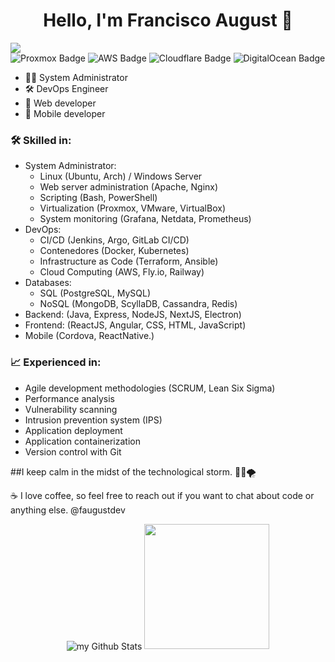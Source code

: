 ### 

<div align="center">
<h1 align="center">Hello, I'm Francisco August 👋 </🚦🗺🎸> </h1>
</div>
<img src="https://github.com/augustbassfa/imageForGithub/blob/main/@AugustDevs(1).png?raw=true">

<div id="badges">
  <img src="https://img.shields.io/badge/proxmox-proxmox?style=for-the-badge&logo=proxmox&logoColor=%23E57000&labelColor=%232b2a33&color=%232b2a33" alt="Proxmox Badge"/>
  <img src="https://img.shields.io/badge/AWS-%23FF9900.svg?style=for-the-badge&logo=amazon-aws&logoColor=white" alt="AWS Badge"/>
  <img src="https://img.shields.io/badge/Cloudflare-F38020?style=for-the-badge&logo=Cloudflare&logoColor=white" alt="Cloudflare Badge"/>
  <img src="https://img.shields.io/badge/DigitalOcean-%230167ff.svg?style=for-the-badge&logo=digitalOcean&logoColor=white" alt="DigitalOcean Badge"/>
</div>



- 👨‍💻 System Administrator
- 🛠️ DevOps Engineer
- 🔧 Web developer
- 📱 Mobile developer



### 🛠️ Skilled in:

- System Administrator:
  - Linux (Ubuntu, Arch) / Windows Server
  - Web server administration (Apache, Nginx)
  - Scripting (Bash, PowerShell)
  - Virtualization (Proxmox, VMware, VirtualBox)
  - System monitoring (Grafana, Netdata, Prometheus)
- DevOps:
  - CI/CD (Jenkins, Argo, GitLab CI/CD)
  - Contenedores (Docker, Kubernetes)
  - Infrastructure as Code (Terraform, Ansible)
  - Cloud Computing (AWS, Fly.io, Railway)
- Databases:
  - SQL (PostgreSQL, MySQL)
  - NoSQL (MongoDB, ScyllaDB, Cassandra, Redis)
- Backend: (Java, Express, NodeJS, NextJS, Electron)
- Frontend: (ReactJS, Angular, CSS, HTML, JavaScript)
- Mobile (Cordova, ReactNative.)



### 📈 Experienced in:

- Agile development methodologies (SCRUM, Lean Six Sigma)
- Performance analysis
- Vulnerability scanning
- Intrusion prevention system (IPS)
- Application deployment
- Application containerization
- Version control with Git

##I keep calm in the midst of the technological storm. 🧘‍♂️🌪️

☕️ I love coffee, so feel free to reach out if you want to chat about code or anything else.
@faugustdev


<div id="header" align="center">
  <img align="center" src="https://github-readme-stats.vercel.app/api?username=faugustdev&include_all_commits=true&count_private=true&show_icons=true&line_height=20&title_color=2B5BBD&icon_color=1124BB&text_color=A1A1A1&bg_color=0,000000,130F40" alt="my Github Stats"/>
  <img src="https://media.giphy.com/media/gW9OvfStaO5qwBRvhV/giphy.gif" width="200"/>
</div>



<!--
**faugustdev/faugustdev** is a ✨ _special_ ✨ repository because its `README.md` (this file) appears on your GitHub profile.

Here are some ideas to get you started:

- 🔭 I’m currently working on ...
- 🌱 I’m currently learning ...
- 👯 I’m looking to collaborate on ...
- 🤔 I’m looking for help with ...
- 💬 Ask me about ...
- 📫 How to reach me: ...
- 😄 Pronouns: ...
- ⚡ Fun fact: ...
-->
